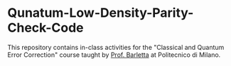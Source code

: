 # Qunatum-Low-Density-Parity-Check-Code


This repository contains in-class activities for the "Classical and Quantum Error Correction" course taught by [Prof. Barletta](https://scholar.google.com/citations?user=vu_mjR0AAAAJ&hl=en) at Politecnico di Milano.
